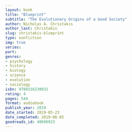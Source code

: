 ```yaml
---
layout: book
title: "Blueprint"
subtitle: "The Evolutionary Origins of a Good Society"
author: Nicholas A. Christakis
author_last: Christakis
slug: christakis-blueprint
type: nonfiction
img: true
series: 
part: 
genres:
- psychology
- history
- biology
- science
- evolution
- sociology
isbn: 9780316230032
rating: 4
pages: 544
format: audiobook
publish_year: 2019
date_started: 2019-05-23
date_completed: 2019-06-05
goodreads_id: 40696923
---
```


